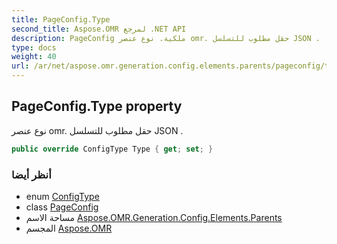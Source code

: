 ```yaml
---
title: PageConfig.Type
second_title: Aspose.OMR لمرجع .NET API
description: PageConfig ملكية. نوع عنصر omr. حقل مطلوب للتسلسل JSON .
type: docs
weight: 40
url: /ar/net/aspose.omr.generation.config.elements.parents/pageconfig/type/
---
```

## PageConfig.Type property

نوع عنصر omr. حقل مطلوب للتسلسل JSON .

```csharp
public override ConfigType Type { get; set; }
```

### أنظر أيضا

* enum [ConfigType](../../../aspose.omr.generation.config.enums/configtype/)
* class [PageConfig](../)
* مساحة الاسم [Aspose.OMR.Generation.Config.Elements.Parents](../../pageconfig/)
* المجسم [Aspose.OMR](../../../)


